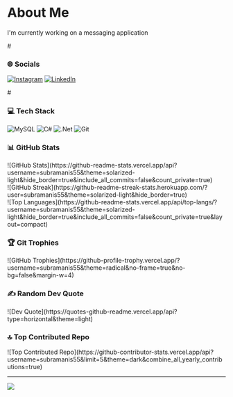 <h1 style="font-size: 30px;">About Me</h1>
I'm currently working on a messaging application<br>

#<h3>🌐 Socials</h3>
[![Instagram](https://img.shields.io/badge/Instagram-%23E4405F.svg?logo=Instagram&logoColor=white)](https://instagram.com/s_u_b_r_a_m_a_n_i_s) [![LinkedIn](https://img.shields.io/badge/LinkedIn-%230077B5.svg?logo=linkedin&logoColor=white)](https://linkedin.com/in/subramani-s-25b855248)

#<h3>💻 Tech Stack</h3>
![MySQL](https://img.shields.io/badge/mysql-4479A1.svg?style=for-the-badge&logo=mysql&logoColor=white) ![C#](https://img.shields.io/badge/c%23-%23239120.svg?style=for-the-badge&logo=csharp&logoColor=white) ![.Net](https://img.shields.io/badge/.NET-5C2D91?style=for-the-badge&logo=.net&logoColor=white) ![Git](https://img.shields.io/badge/git-%23F05033.svg?style=for-the-badge&logo=git&logoColor=white)

<h3>📊 GitHub Stats</h3>
![GitHub Stats](https://github-readme-stats.vercel.app/api?username=subramanis55&theme=solarized-light&hide_border=true&include_all_commits=false&count_private=true)<br/>
![GitHub Streak](https://github-readme-streak-stats.herokuapp.com/?user=subramanis55&theme=solarized-light&hide_border=true)<br/>
![Top Languages](https://github-readme-stats.vercel.app/api/top-langs/?username=subramanis55&theme=solarized-light&hide_border=true&include_all_commits=false&count_private=true&layout=compact)

<h3>🏆 Git Trophies</h3>
![GitHub Trophies](https://github-profile-trophy.vercel.app/?username=subramanis55&theme=radical&no-frame=true&no-bg=false&margin-w=4)

<h3>✍️ Random Dev Quote</h3>
![Dev Quote](https://quotes-github-readme.vercel.app/api?type=horizontal&theme=light)

<h3>🔝 Top Contributed Repo</h3>
![Top Contributed Repo](https://github-contributor-stats.vercel.app/api?username=subramanis55&limit=5&theme=dark&combine_all_yearly_contributions=true)

---
[![](https://visitcount.itsvg.in/api?id=subramanis55&icon=5&color=1)](https://visitcount.itsvg.in)

<!-- Proudly created with GPRM ( https://gprm.itsvg.in ) -->
